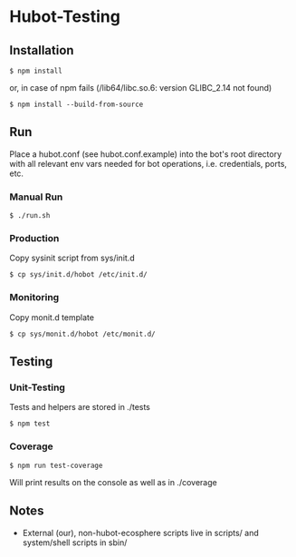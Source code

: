 Hubot-Testing
================================================================================


Installation
--------------------------------------------------------------------------------

    $ npm install

or, in case of npm fails (/lib64/libc.so.6: version GLIBC_2.14 not found)

    $ npm install --build-from-source


Run
--------------------------------------------------------------------------------

Place a hubot.conf (see hubot.conf.example) into the bot's root directory
with all relevant env vars needed for bot operations, i.e. credentials,
ports, etc.

### Manual Run #################################################################

    $ ./run.sh

### Production #################################################################

Copy sysinit script from sys/init.d

    $ cp sys/init.d/hobot /etc/init.d/

### Monitoring #################################################################

Copy monit.d template

    $ cp sys/monit.d/hobot /etc/monit.d/


Testing
--------------------------------------------------------------------------------

### Unit-Testing ###############################################################

Tests and helpers are stored in ./tests

    $ npm test

### Coverage ###################################################################

    $ npm run test-coverage

Will print results on the console as well as in ./coverage

Notes
--------------------------------------------------------------------------------

  * External (our), non-hubot-ecosphere scripts live in scripts/ and
    system/shell scripts in sbin/

